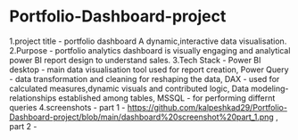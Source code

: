 # Portfolio-Dashboard-project
1.project title - portfolio dashboard A dynamic,interactive data visualisation.
2.Purpose - portfolio analytics dashboard is visually engaging and analytical power BI report design to understand sales.
3.Tech Stack - Power BI desktop - main data visualisation tool used for report creation, Power Query - data transformation and cleaning for reshaping the data, DAX - used for calculated measures,dynamic visuals and contributed logic, Data modeling- relationships established among tables, MSSQL -  for performing differnt queries
4.screenshots - part 1 -  https://github.com/kalpeshkad29/Portfolio-Dashboard-project/blob/main/dashboard%20screenshot%20part_1.png , part 2 -
